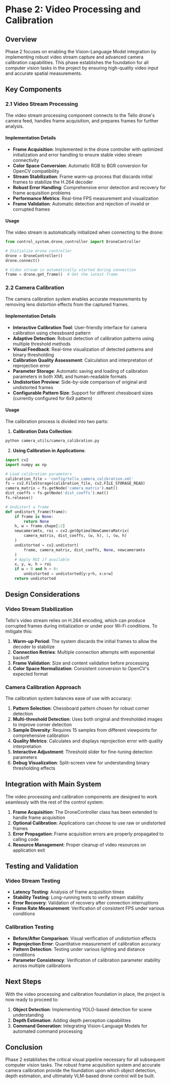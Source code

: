 # Phase 2: Video Processing and Calibration

## Overview

Phase 2 focuses on enabling the Vision-Language Model integration by implementing robust video stream capture and advanced camera calibration capabilities. This phase establishes the foundation for all computer vision tasks in the project by ensuring high-quality video input and accurate spatial measurements.

## Key Components

### 2.1 Video Stream Processing

The video stream processing component connects to the Tello drone's camera feed, handles frame acquisition, and prepares frames for further analysis.

#### Implementation Details

- **Frame Acquisition**: Implemented in the drone controller with optimized initialization and error handling to ensure stable video stream connectivity
- **Color Space Conversion**: Automatic RGB to BGR conversion for OpenCV compatibility
- **Stream Stabilization**: Frame warm-up process that discards initial frames to stabilize the H.264 decoder
- **Robust Error Handling**: Comprehensive error detection and recovery for frame acquisition problems
- **Performance Metrics**: Real-time FPS measurement and visualization
- **Frame Validation**: Automatic detection and rejection of invalid or corrupted frames

#### Usage

The video stream is automatically initialized when connecting to the drone:

```python
from control_system.drone_controller import DroneController

# Initialize drone controller
drone = DroneController()
drone.connect()

# Video stream is automatically started during connection
frame = drone.get_frame()  # Get the latest frame
```

### 2.2 Camera Calibration

The camera calibration system enables accurate measurements by removing lens distortion effects from the captured frames.

#### Implementation Details

- **Interactive Calibration Tool**: User-friendly interface for camera calibration using chessboard pattern
- **Adaptive Detection**: Robust detection of calibration patterns using multiple threshold methods
- **Visual Feedback**: Real-time visualization of detected patterns and binary thresholding
- **Calibration Quality Assessment**: Calculation and interpretation of reprojection error
- **Parameter Storage**: Automatic saving and loading of calibration parameters in both XML and human-readable formats
- **Undistortion Preview**: Side-by-side comparison of original and undistorted frames
- **Configurable Pattern Size**: Support for different chessboard sizes (currently configured for 6x9 pattern)

#### Usage

The calibration process is divided into two parts:

1. **Calibration Data Collection**:

```bash
python camera_utils/camera_calibration.py
```

2. **Using Calibration in Applications**:

```python
import cv2
import numpy as np

# Load calibration parameters
calibration_file = 'config/tello_camera_calibration.xml'
fs = cv2.FileStorage(calibration_file, cv2.FILE_STORAGE_READ)
camera_matrix = fs.getNode('camera_matrix').mat()
dist_coeffs = fs.getNode('dist_coeffs').mat()
fs.release()

# Undistort a frame
def undistort_frame(frame):
    if frame is None:
        return None
    h, w = frame.shape[:2]
    newcameramtx, roi = cv2.getOptimalNewCameraMatrix(
        camera_matrix, dist_coeffs, (w, h), 1, (w, h)
    )
    undistorted = cv2.undistort(
        frame, camera_matrix, dist_coeffs, None, newcameramtx
    )
    # Apply ROI if available
    x, y, w, h = roi
    if w > 0 and h > 0:
        undistorted = undistorted[y:y+h, x:x+w]
    return undistorted
```

## Design Considerations

### Video Stream Stabilization

Tello's video stream relies on H.264 encoding, which can produce corrupted frames during initialization or under poor Wi-Fi conditions. To mitigate this:

1. **Warm-up Period**: The system discards the initial frames to allow the decoder to stabilize
2. **Connection Retries**: Multiple connection attempts with exponential backoff
3. **Frame Validation**: Size and content validation before processing
4. **Color Space Normalization**: Consistent conversion to OpenCV's expected format

### Camera Calibration Approach

The calibration system balances ease of use with accuracy:

1. **Pattern Selection**: Chessboard pattern chosen for robust corner detection
2. **Multi-threshold Detection**: Uses both original and thresholded images to improve corner detection
3. **Sample Diversity**: Requires 15 samples from different viewpoints for comprehensive calibration
4. **Quality Metrics**: Calculates and displays reprojection error with quality interpretation
5. **Interactive Adjustment**: Threshold slider for fine-tuning detection parameters
6. **Debug Visualization**: Split-screen view for understanding binary thresholding effects

## Integration with Main System

The video processing and calibration components are designed to work seamlessly with the rest of the control system:

1. **Frame Acquisition**: The DroneController class has been extended to handle frame acquisition
2. **Optional Calibration**: Applications can choose to use raw or undistorted frames
3. **Error Propagation**: Frame acquisition errors are properly propagated to calling code
4. **Resource Management**: Proper cleanup of video resources on application exit

## Testing and Validation

### Video Stream Testing

- **Latency Testing**: Analysis of frame acquisition times
- **Stability Testing**: Long-running tests to verify stream stability
- **Error Recovery**: Validation of recovery after connection interruptions
- **Frame Rate Measurement**: Verification of consistent FPS under various conditions

### Calibration Testing

- **Before/After Comparison**: Visual verification of undistortion effects
- **Reprojection Error**: Quantitative measurement of calibration accuracy
- **Pattern Detection**: Testing under various lighting and distance conditions
- **Parameter Consistency**: Verification of calibration parameter stability across multiple calibrations

## Next Steps

With the video processing and calibration foundation in place, the project is now ready to proceed to:

1. **Object Detection**: Implementing YOLO-based detection for scene understanding
2. **Depth Estimation**: Adding depth perception capabilities
3. **Command Generation**: Integrating Vision-Language Models for automated command processing

## Conclusion

Phase 2 establishes the critical visual pipeline necessary for all subsequent computer vision tasks. The robust frame acquisition system and accurate camera calibration provide the foundation upon which object detection, depth estimation, and ultimately VLM-based drone control will be built. 